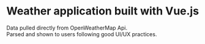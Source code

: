 # Weather application built with Vue.js

Data pulled directly from OpenWeatherMap Api.  
Parsed and shown to users following good UI/UX practices.
